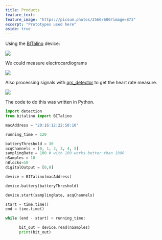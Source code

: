 ```yaml
---
title: Products
feature_text: 
feature_image: "https://picsum.photos/2560/600?image=873"
excerpt: "Prototypes used here"
aside: true
---
```


Using the [BITalino](http://bitalino.com/en/) device:

<img src="{{site.baseurl}}/images/prototype.jpeg">

We could measure electrocardiograms 

<img src="{{site.baseurl}}/images/block.png">

Also processing signals with [qrs_detector](https://github.com/kosachevds/qrs_detector) to get the heart rate measure.

<img src="{{site.baseurl}}/images/heart_rate.png">

The code to do this was written in Python.

```python
import detection
from bitalino import BITalino

macAddress = "20:16:12:22:50:10"

running_time = 120

batteryThreshold = 30
acqChannels = [0, 1, 2, 3, 4, 5]
samplingRate = 100 # with 100 works better than 1000
nSamples = 10
nBlocks=50
digitalOutput = [0,0]

device = BITalino(macAddress)

device.battery(batteryThreshold)

device.start(samplingRate, acqChannels)

start = time.time()
end = time.time()

while (end - start) < running_time:

      bit_out = device.read(nSamples)
      print(bit_out)
```
